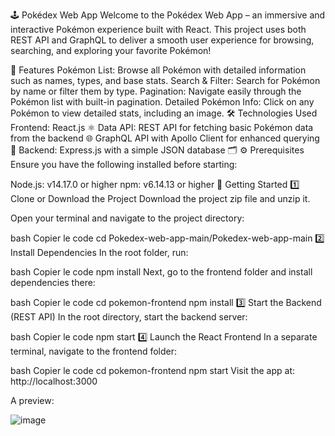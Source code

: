 🕹️ Pokédex Web App
Welcome to the Pokédex Web App – an immersive and interactive Pokémon experience built with React. This project uses both REST API and GraphQL to deliver a smooth user experience for browsing, searching, and exploring your favorite Pokémon!

🌟 Features
Pokémon List: Browse all Pokémon with detailed information such as names, types, and base stats.
Search & Filter: Search for Pokémon by name or filter them by type.
Pagination: Navigate easily through the Pokémon list with built-in pagination.
Detailed Pokémon Info: Click on any Pokémon to view detailed stats, including an image.
🛠️ Technologies Used
Frontend: React.js ⚛️
Data API:
REST API for fetching basic Pokémon data from the backend 🌐
GraphQL API with Apollo Client for enhanced querying 🔮
Backend: Express.js with a simple JSON database 🗂️
⚙️ Prerequisites
Ensure you have the following installed before starting:

Node.js: v14.17.0 or higher
npm: v6.14.13 or higher
🚀 Getting Started
1️⃣ Clone or Download the Project
Download the project zip file and unzip it.

Open your terminal and navigate to the project directory:

bash
Copier le code
cd Pokedex-web-app-main/Pokedex-web-app-main
2️⃣ Install Dependencies
In the root folder, run:

bash
Copier le code
npm install
Next, go to the frontend folder and install dependencies there:

bash
Copier le code
cd pokemon-frontend
npm install
3️⃣ Start the Backend (REST API)
In the root directory, start the backend server:

bash
Copier le code
npm start
4️⃣ Launch the React Frontend
In a separate terminal, navigate to the frontend folder:

bash
Copier le code
cd pokemon-frontend
npm start
Visit the app at: http://localhost:3000

A preview:

![image](https://github.com/akraft01/Pokedex-web-app/assets/71739202/4eb30387-204b-4b02-9961-c69f392e3b72)

